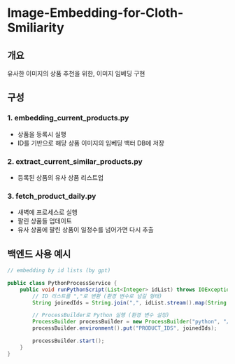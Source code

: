 # Image-Embedding-for-Cloth-Smiliarity

## 개요

유사한 이미지의 상품 추천을 위한, 이미지 임베딩 구현

## 구성

### 1. embedding_current_products.py

- 상품을 등록시 실행
- ID를 기반으로 해당 상품 이미지의 임베딩 백터 DB에 저장

### 2. extract_current_similar_products.py

- 등록된 상품의 유사 상품 리스트업

### 3. fetch_product_daily.py

- 새벽에 프로세스로 실행
- 팔린 상품들 업데이트
- 유사 상품에 팔린 상품이 일정수를 넘어가면 다시 추출

## 백엔드 사용 예시

```java
// embedding by id lists (by gpt)

public class PythonProcessService {
    public void runPythonScript(List<Integer> idList) throws IOException {
        // ID 리스트를 ","로 변환 (환경 변수로 넘길 형태)
        String joinedIds = String.join(",", idList.stream().map(String::valueOf).toList());

        // ProcessBuilder로 Python 실행 (환경 변수 설정)
        ProcessBuilder processBuilder = new ProcessBuilder("python", "/path/to/main/embedding_current_products.py");
        processBuilder.environment().put("PRODUCT_IDS", joinedIds);

        processBuilder.start();
    }
}
```
